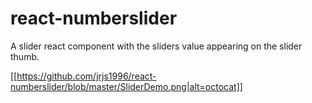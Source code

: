 # react-numberslider
A slider react component with the sliders value appearing on the slider thumb.

[[https://github.com/jrjs1996/react-numberslider/blob/master/SliderDemo.png|alt=octocat]]
